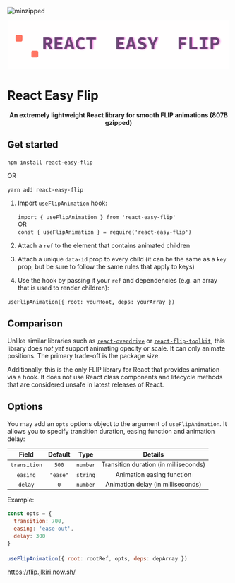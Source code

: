 ![minzipped](https://badgen.net/bundlephobia/minzip/react-easy-flip)

<p align="center">
  <a href="https://codepen.io/aholachek/pen/ERRpEj">
  <img src="./assets/logo.gif" width='500px' alt='react-easy-flip animation logo' />
  </a>
</p>

# React Easy Flip

<center><b>An extremely lightweight React library for smooth FLIP animations (807B gzipped)</b></center>

## Get started

`npm install react-easy-flip`

OR

`yarn add react-easy-flip`

1. Import `useFlipAnimation` hook:

   `import { useFlipAnimation } from 'react-easy-flip'`  
   OR  
   `const { useFlipAnimation } = require('react-easy-flip')`

2. Attach a `ref` to the element that contains animated children
3. Attach a unique `data-id` prop to every child (it can be the same as a `key` prop, but be sure to follow the same rules that apply to keys)
4. Use the hook by passing it your `ref` and dependencies (e.g. an array that is used to render children):

`useFlipAnimation({ root: yourRoot, deps: yourArray })`

## Comparison

Unlike similar libraries such as [`react-overdrive`](https://github.com/berzniz/react-overdrive) or [`react-flip-toolkit`](https://github.com/aholachek/react-flip-toolkit), this library does _not yet_ support animating opacity or scale. It can only animate positions. The primary trade-off is the package size.

Additionally, this is the only FLIP library for React that provides animation via a hook. It does not use React class components and lifecycle methods that are considered unsafe in latest releases of React.

## Options

You may add an `opts` options object to the argument of `useFlipAnimation`. It allows you to specify transition duration, easing function and animation delay:

|    Field     | Default  |   Type   |                Details                |
| :----------: | :------: | :------: | :-----------------------------------: |
| `transition` |  `500`   | `number` | Transition duration (in milliseconds) |
|   `easing`   | `"ease"` | `string` |       Animation easing function       |
|   `delay`    |   `0`    | `number` |   Animation delay (in milliseconds)   |

Example:

```javascript
const opts = {
  transition: 700,
  easing: 'ease-out',
  delay: 300
}

useFlipAnimation({ root: rootRef, opts, deps: depArray })
```

https://flip.jlkiri.now.sh/
